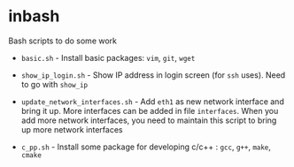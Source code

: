 # inbash
Bash scripts to do some work

- `basic.sh` - Install basic packages: `vim`, `git`, `wget`

- `show_ip_login.sh` - Show IP address in login screen (for `ssh` uses). Need to go with `show_ip`

- `update_network_interfaces.sh` - Add `eth1` as new network interface and bring it up. More interfaces can be added in file `interfaces`. When you add more network interfaces, you need to maintain this script to bring up more network interfaces

- `c_pp.sh` - Install some package for developing c/c++ : `gcc`, `g++`, `make`, `cmake`